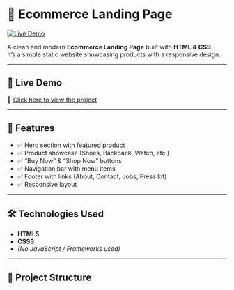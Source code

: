 # 🛒 Ecommerce Landing Page

[![Live Demo](https://img.shields.io/badge/Live%20Demo-Online-brightgreen)](https://asifforizy.github.io/Ecommerce-landing-page-html-css/)

A clean and modern **Ecommerce Landing Page** built with **HTML & CSS**.  
It’s a simple static website showcasing products with a responsive design.

---

## 🚀 Live Demo
🔗 [Click here to view the project](https://asifforizy.github.io/Ecommerce-landing-page-html-css/)

---

## 📌 Features
- ✅ Hero section with featured product  
- ✅ Product showcase (Shoes, Backpack, Watch, etc.)  
- ✅ “Buy Now” & “Shop Now” buttons  
- ✅ Navigation bar with menu items  
- ✅ Footer with links (About, Contact, Jobs, Press kit)  
- ✅ Responsive layout  

---

## 🛠️ Technologies Used
- **HTML5**  
- **CSS3**  
- *(No JavaScript / Frameworks used)*  

---

## 📂 Project Structure

